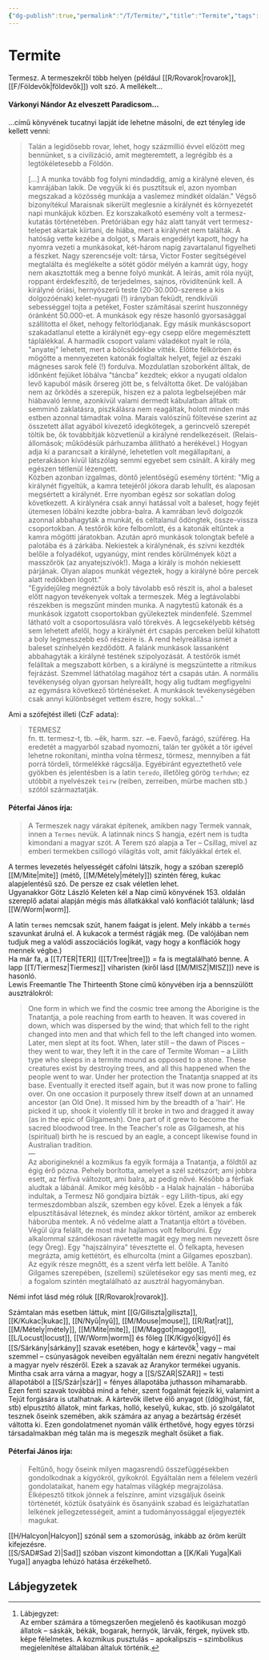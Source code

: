 ```yaml
---
{"dg-publish":true,"permalink":"/T/Termite/","title":"Termite","tags":["dg_uploaded","Englishtexttranslated"],"created":"2023-10-21T04:17","updated":"2023-10-28T08:04"}
---
```



# Termite

Termesz. A termeszekről több helyen (például [[R/Rovarok\|rovarok]], [[F/Földevők\|földevők]]) volt szó. A mellékelt...  

#### Várkonyi Nándor Az elveszett Paradicsom...

...című könyvének tucatnyi lapját ide lehetne másolni, de ezt tényleg ide kellett venni:  
> Talán a legidősebb rovar, lehet, hogy százmillió évvel előzött meg bennünket, s a civilizáció, amit megteremtett, a legrégibb és a legtökéletesebb a Földön.  
>
> \[...\] A munka tovább fog folyni mindaddig, amíg a királyné eleven, és kamrájában lakik. De vegyük ki és pusztítsuk el, azon nyomban megszakad a közösség munkája a vaslemez mindkét oldalán." Végső bizonyítékul Maraisnak sikerült meglesnie a királynét és környezetét napi munkájuk közben. Ez korszakalkotó esemény volt a termesz-kutatás történetében. Pretóriában egy ház alatt tanyát vert termesz-telepet akartak kiirtani, de hiába, mert a királynét nem találták. A hatóság vette kezébe a dolgot, s Marais engedélyt kapott, hogy ha nyomra vezeti a munkásokat, két-három napig zavartalanul figyelheti a fészket. Nagy szerencséje volt: társa, Victor Foster segítségével megtalálta és meglékelte a sötét gödör mélyén a kamrát úgy, hogy nem akasztották meg a benne folyó munkát. A leírás, amit róla nyújt, roppant érdekfeszítő, de terjedelmes, sajnos, rövidítenünk kell. A királyné óriási, hernyószerű teste (20-30.000-szerese a kis dolgozóénak) kelet-nyugati (!) irányban feküdt, rendkívüli sebességgel tojta a petéket, Foster számításai szerint huszonnégy óránként 50.000-et. A munkások egy része hasonló gyorsasággal szállította el őket, nehogy feltorlódjanak. Egy másik munkáscsoport szakadatlanul etette a királynét egy-egy csepp előre megemésztett táplálékkal. A harmadik csoport valami váladékot nyalt le róla, "anyatej" lehetett, mert a bölcsődékbe vitték. Előtte félkörben és mögötte a mennyezeten katonák foglaltak helyet, fejjel az északi mágneses sarok felé (!) fordulva. Mozdulatlan szoborként álltak, de időnként fejüket lóbálva "táncba" kezdtek; ekkor a nyugati oldalon levő kapuból másik őrsereg jött be, s felváltotta őket. De valójában nem az őrködés a szerepük, hiszen ez a palota legbelsejében már hiábavaló lenne, azonkívül valami dermedt kábulatban álltak ott: semminő zaklatásra, piszkálásra nem reagáltak, holott minden más estben azonnal támadtak volna. Marais valószínű föltevése szerint az összetett állat agyából kivezető idegkötegek, a gerincvelő szerepét töltik be, ők továbbítják közvetlenül a királyné rendelkezéseit. (Relais-állomások; működésük párhuzamba állítható a herékével.) Hogyan adja ki a parancsait a királyné, lehetetlen volt megállapítani, a peterakáson kívül látszólag semmi egyebet sem csinált. A király meg egészen tétlenül lézengett.  
> Közben azonban izgalmas, döntő jelentőségű esemény történt: "Míg a királynét figyeltük, a kamra tetejéről jókora darab lehullt, és alaposan megsértett a királynét. Erre nyomban egész sor sokatlan dolog következett. A királynéra csak annyi hatással volt a baleset, hogy fejét ütemesen lóbálni kezdte jobbra-balra. A kamrában levő dolgozók azonnal abbahagyták a munkát, és céltalanul ődöngtek, össze-vissza csoportokban. A testőrök köre felbomlott, és a katonák eltűntek a kamra mögötti járatokban. Azután apró munkások tolongtak befelé a palotába és á zárkába. Nekiestek a királynénak, és szívni kezdték belőle a folyadékot, ugyanúgy, mint rendes körülmények közt a masszőrök (az anyatejszívók!). Maga a király is mohón nekiesett párjának. Olyan alapos munkát végeztek, hogy a királyné bőre percek alatt redőkben lógott."  
> "Egyidejűleg megnéztük a boly távolabb eső részit is, ahol a baleset előtt nagyon tevékenyek voltak a termeszek. Még a legtávolabbi részekben is megszűnt minden munka. A nagytestű katonák és a munkások izgatott csoportokban gyülekeztek mindenfelé. Szemmel látható volt a csoportosulásra való törekvés. A legcsekélyebb kétség sem lehetett afelől, hogy a királynét ért csapás perceken belül kihatott a boly legmesszebb eső részeire is. A rend helyreállása ismét a baleset színhelyén kezdődött. A falánk munkások lassanként abbahagyták a királyné testének szipolyozását. A testőrök ismét felálltak a megszabott körben, s a királyné is megszüntette a ritmikus fejrázást. Szemmel láthatólag magához tért a csapás után. A normális tevékenység olyan gyorsan helyreállt, hogy alig tudtam megfigyelni az egymásra következő történéseket. A munkások tevékenységében csak annyi különbséget vettem észre, hogy sokkal..."  

Ami a szófejtést illeti (CzF adata):  
> TERMESZ  
> fn. tt. termesz-t, tb. ~ěk, harm. szr. ~e. Faevő, farágó, szúféreg. Ha eredetét a magyarból szabad nyomozni, talán ter gyökét a tör igével lehetne rokonítani, mintha volna těrmesz, törmesz, mennyiben a fát porrá tördeli, törmelékké rágcsálja. Egyébiránt egyeztethető vele gyökben és jelentésben is a latin `teredo`, illetőleg görög `terhdwn`; ez utóbbit a nyelvészek `teirw` (reiben, zerreiben, mürbe machen stb.) szótól származtatják.  

#### Péterfai János írja:

> A Termeszek nagy várakat építenek, amikben nagy Termek vannak, innen a `Termes` nevük. A latinnak nincs S hangja, ezért nem is tudta kimondani a magyar szót. A Terem szó alapja a Ter – Csillag, mivel az emberi termekben csillogó világítás volt, amit fáklyákkal értek el.  

A termes levezetés helyességét cáfolni látszik, hogy a szóban szereplő [[M/Mite\|mite]] (métő, [[M/Métely\|métely]]) szintén féreg, kukac alapjelentésű szó. De persze ez csak véletlen lehet.  
Ugyanakkor Götz László Keleten kél a Nap című könyvének 153. oldalán szereplő adatai alapján mégis más állatkákkal való konflációt találunk; lásd [[W/Worm\|worm]].  

A latin `termes` nemcsak szút, hanem faágat is jelent. Mely inkább a `termés` szavunkat árulná el. A kukacok a termést rágják meg. (De valójában nem tudjuk meg a valódi asszociációs logikát, vagy hogy a konflációk hogy mennek végbe.)  
Ha már fa, a [[T/TER\|TER]] ([[T/Tree\|tree]]) = fa is megtalálható benne. A lapp [[T/Tiermesz\|Tiermesz]] viharisten (kiről lásd [[M/MISZ\|MISZ]]) neve is hasonló.  
Lewis Freemantle The Thirteenth Stone című könyvében írja a bennszülött ausztrálokról:  
> One form in which we find the cosmic tree among the Aborigine is the Tnatantja, a pole reaching from earth to heaven. It was covered in down, which was dispersed by the wind; that which fell to the right changed into men and that which fell to the left changed into women. Later, men slept at its foot. When, later still – the dawn of Pisces – they went to war, they left it in the care of Termite Woman – a Lilith type who sleeps in a termite mound as opposed to a stone. These creatures exist by destroying trees, and all this happened when the people went to war. Under her protection the Tnatantja snapped at its base. Eventually it erected itself again, but it was now prone to falling over. On one occasion it purposely threw itself down at an unnamed ancestor (an Old One). It missed him by the breadth of a 'hair'. He picked it up, shook it violently till it broke in two and dragged it away (as in the epic of Gilgamesh). One part of it grew to become the sacred bloodwood tree. In the Teacher's role as Gilgamesh, at his (spiritual) birth he is rescued by an eagle, a concept likewise found in Australian tradition.  
> —  
> Az aborigineknél a kozmikus fa egyik formája a Tnatantja, a földtől az égig érő pózna. Pehely borította, amelyet a szél szétszórt; ami jobbra esett, az férfivá változott, ami balra, az pedig nővé. Később a férfiak aludtak a lábánál. Amikor még később - a Halak hajnalán - háborúba indultak, a Termesz Nő gondjaira bízták - egy Lilith-típus, aki egy termeszdombban alszik, szemben egy kővel. Ezek a lények a fák elpusztításával léteznek, és mindez akkor történt, amikor az emberek háborúba mentek. A nő védelme alatt a Tnatantja eltört a tövében. Végül újra felállt, de most már hajlamos volt felborulni. Egy alkalommal szándékosan rávetette magát egy meg nem nevezett ősre (egy Öreg). Egy "hajszálnyira" tévesztette el. Ő felkapta, hevesen megrázta, amíg kettétört, és elhurcolta (mint a Gilgames eposzban). Az egyik része megnőtt, és a szent vérfa lett belőle. A Tanító Gilgames szerepében, (szellemi) születésekor egy sas menti meg, ez a fogalom szintén megtalálható az ausztrál hagyományban.  

Némi infot lásd még róluk [[R/Rovarok\|rovarok]].  

Számtalan más esetben láttuk, mint [[G/Giliszta\|giliszta]], [[K/Kukac\|kukac]], [[N/Nyű\|nyű]], [[M/Mouse\|mouse]], [[R/Rat\|rat]], [[M/Métely\|métely]], [[M/Mite\|mite]], [[M/Maggot\|maggot]], [[L/Locust\|locust]], [[W/Worm\|worm]] és főleg [[K/Kígyó\|kígyó]] és [[S/Sárkány\|sárkány]] szavak esetében, hogy e kártevők[^1] vagy – mai szemmel – csúnyaságok neveiben egyáltalán nem érezni negatív hangvételt a magyar nyelv részéről. Ezek a szavak az Aranykor termékei ugyanis. Mintha csak arra várna a magyar, hogy a [[S/SZAR\|SZAR]] = testi állapotából a [[S/Szár\|szár]] = fényes állapotába juthasson mihamarabb.  
Ezen fenti szavak továbbá mind a fehér, szent fogalmát fejezik ki, valamint a Tejút forgására is utalhatnak. A kártevők illetve élő anyagot ((dög)húst, fát, stb) elpusztító állatok, mint farkas, holló, keselyű, kukac, stb. jó szolgálatot tesznek őseink szemében, akik számára az anyag a bezártság érzését váltotta ki. Ezen gondolatmenet nyomán válik érthetővé, hogy egyes törzsi társadalmakban még talán ma is megeszik meghalt ősüket a fiak.  

#### Péterfai János írja:

> Feltűnő, hogy őseink milyen magasrendű összefüggésekben gondolkodnak a kígyókról, gyíkokról. Egyáltalán nem a félelem vezérli gondolataikat, hanem egy hatalmas világkép megrajzolása. Elképesztő titkok jönnek a felszínre, amint vizsgáljuk őseink történetét, köztük ősatyáink és ősanyáink szabad és leigázhatatlan lelkének jellegzetességeit, amint a tudományossággal eljegyezték magukat.  

[[H/Halcyon\|Halcyon]] szónál sem a szomorúság, inkább az öröm került kifejezésre.  
[[S/SAD#Sad 2)\|Sad]] szóban viszont kimondottan a [[K/Kali Yuga\|Kali Yuga]] anyagba lehúzó hatása érzékelhető.  

## Lábjegyzetek

[^1]: Lábjegyzet:  
Az ember számára a tömegszerően megjelenő és kaotikusan mozgó állatok – sáskák, békák, bogarak, hernyók, lárvák, férgek, nyüvek stb. képe félelmetes. A kozmikus pusztulás – apokalipszis – szimbolikus megjelenítése általában általuk történik.  